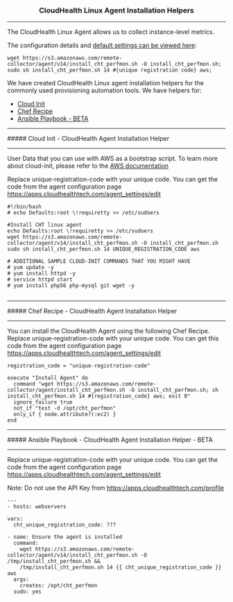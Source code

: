 <h3 align="center">CloudHealth Linux Agent Installation Helpers</h3>
<hr/>

The CloudHealth Linux Agent allows us to collect instance-level metrics. 

The configuration details and [default settings can be viewed here](https://apps.cloudhealthtech.com/agent_settings/edit): 

```
wget https://s3.amazonaws.com/remote-collector/agent/v14/install_cht_perfmon.sh -O install_cht_perfmon.sh;
sudo sh install_cht_perfmon.sh 14 #{unique registration code} aws;
```



We have created CloudHealth Linux agent installation helpers for the commonly used provisioning automation tools. We have helpers for:
  
  - [Cloud Init](https://github.com/siddtewari/cht_agent_helpers#cloud-init---cloudhealth-agent-installation-helper) 
  - [Chef Recipe](https://github.com/siddtewari/cht_agent_helpers#chef-recipe---cloudhealth-agent-installation-helper)
  - [Ansible Playbook - BETA](https://github.com/siddtewari/cht_agent_helpers#ansible-playbook---cloudhealth-agent-installation-helper---beta)

<hr/>
##### Cloud Init - CloudHealth Agent Installation Helper
<hr/>

User Data that you can use with AWS as a bootstrap script. To learn more about cloud-init, please refer to the [AWS documentation](http://docs.aws.amazon.com/AWSEC2/latest/UserGuide/user-data.html)

Replace unique-registration-code with your unique code. You can get the code from the agent configuration page https://apps.cloudhealthtech.com/agent_settings/edit

```
#!/bin/bash
# echo Defaults:root \!requiretty >> /etc/sudoers

#Install CHT linux agent
echo Defaults:root \!requiretty >> /etc/sudoers
wget https://s3.amazonaws.com/remote-collector/agent/v14/install_cht_perfmon.sh -O install_cht_perfmon.sh
sudo sh install_cht_perfmon.sh 14 UNIQUE_REGISTRATION_CODE aws

# ADDITIONAL SAMPLE CLOUD-INIT COMMANDS THAT YOU MIGHT HAVE
# yum update -y
# yum install httpd -y
# service httpd start
# yum install php56 php-mysql git wget -y


```
<hr/>
##### Chef Recipe - CloudHealth Agent Installation Helper
<hr/>

You can install the CloudHealth Agent using the following Chef Recipe. Replace unique-registration-code with your unique code. You can get this code from the agent configuration page https://apps.cloudhealthtech.com/agent_settings/edit

```
registration_code = "unique-registration-code" 

execute "Install Agent" do
  command "wget https://s3.amazonaws.com/remote-collector/agent/install_cht_perfmon.sh -O install_cht_perfmon.sh; sh install_cht_perfmon.sh 14 #{registration_code} aws; exit 0"
  ignore_failure true
  not_if "test -d /opt/cht_perfmon"
  only_if { node.attribute?(:ec2) }
end
```

<hr/>
##### Ansible Playbook - CloudHealth Agent Installation Helper - BETA 
<hr/>

Replace unique-registration-code with your unique code. You can get the code from the agent configuration page https://apps.cloudhealthtech.com/agent_settings/edit

Note: Do not use the API Key from https://apps.cloudhealthtech.com/profile

```
---
- hosts: webservers

vars:
  cht_unique_registration_code: ???

- name: Ensure the agent is installed
  command:
    wget https://s3.amazonaws.com/remote-collector/agent/v14/install_cht_perfmon.sh -O /tmp/install_cht_perfmon.sh &&
    /tmp/install_cht_perfmon.sh 14 {{ cht_unique_registration_code }} aws
  args:
    creates: /opt/cht_perfmon
  sudo: yes
  
  ```
